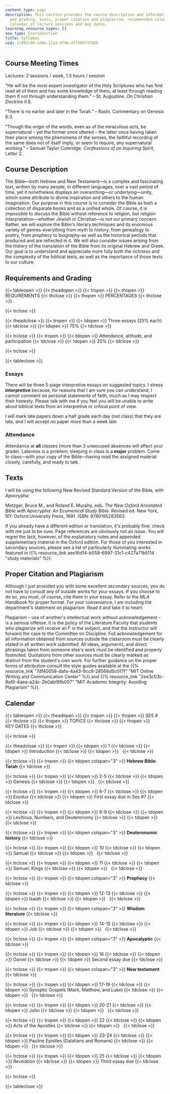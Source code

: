 ```yaml
---
content_type: page
description: This section provides the course description and information on requirements
  and grading, texts, proper citation and plagiarism, recommended citation, and a
  calendar of lecture sessions and key dates.
learning_resource_types: []
ocw_type: CourseSection
title: Syllabus
uid: 1c091c88-1d8a-11a3-d79e-dff38bf37d28
---
```


Course Meeting Times
--------------------

Lectures: 2 sessions / week, 1.5 hours / session

"He will be the most expert investigator of the Holy Scriptures who has first read all of them and has some knowledge of them, at least through reading them if not through understanding them." – St. Augustine. _On Christian Doctrine_ II.8.

"There is no earlier and later in the Torah." – Rashi. Commentary on Genesis 6:3.

"Though the origin of the words, even as of the miraculous acts, be supernatural – yet the former once uttered – the latter once having taken their place among the phenomena of the senses, the faithful recording of the same does not of itself imply, or seem to require, any supernatural working." – Samuel Taylor Coleridge. _Confessions of an Inquiring Spirit_, Letter 2.

Course Description
------------------

The Bible—both Hebrew and New Testament—is a complex and fascinating text, written by many people, in different languages, over a vast period of time, yet it nonetheless displays an overarching—or underlying—unity, which some attribute to divine inspiration and others to the human imagination. Our purpose in this course is to consider the Bible as both a collection of disparate books and as a unified whole. Of course, it is impossible to discuss the Bible without reference to religion, but religion interpretation—whether Jewish or Christian—is not our primary concern. Rather, we will explore the Bible's literary techniques and its enormous variety of genres-everything from myth to history, from genealogy to poetry, from prophecy to biography-as well as the historical periods that produced and are reflected in it. We will also consider issues arising from the history of the translation of the Bible from its original Hebrew and Greek. Our goal is to understand and appreciate more fully both the richness and the complexity of the biblical texts, as well as the importance of those texts to our culture.

Requirements and Grading
------------------------

{{< tableopen >}}
{{< theadopen >}}
{{< tropen >}}
{{< thopen >}}
REQUIREMENTS
{{< thclose >}}
{{< thopen >}}
PERCENTAGES
{{< thclose >}}

{{< trclose >}}

{{< theadclose >}}
{{< tropen >}}
{{< tdopen >}}
Three essays (25% each)
{{< tdclose >}}
{{< tdopen >}}
75%
{{< tdclose >}}

{{< trclose >}}
{{< tropen >}}
{{< tdopen >}}
Attendance, attitude, and participation
{{< tdclose >}}
{{< tdopen >}}
25%
{{< tdclose >}}

{{< trclose >}}

{{< tableclose >}}
  

### Essays

There will be three 5-page interpretive essays on suggested topics. I stress **interpretive** because, for reasons that I am sure you can understand, I cannot comment on personal statements of faith, much as I may respect their honesty. Please talk with me if you feel you will be unable to write about biblical texts from an interpretive or critical point of view.

I will mark late papers down a half grade each day (not class) that they are late, and I will accept no paper more than a week late.

### Attendance

Attendance at **all** classes (more than 3 unexcused absences will affect your grade). Lateness is a problem; sleeping in class is a **major** problem. Come to class—with your copy of the Bible—having read the assigned material closely, carefully, and ready to talk.

Texts
-----

I will be using the following New Revised Standard Version of the Bible, with Apocrypha:

Metzger, Bruce M., and Roland E. Murphy, eds. _The New Oxford Annotated Bible with Apocrypha: An Ecumenical Study Bible_. Revised ed. New York, NY: Oxford University Press, 1991. ISBN: 9780195283563.

If you already have a different edition or translation, it's probably fine; check with me just to be sure. Page references are obviously not an issue. You will regret the lack, however, of the explanatory notes and appended supplementary material in the Oxford edition. For those of you interested in secondary sources, please see a list of particularly illuminating works featured in {{% resource_link aee16d14-b058-6997-31c1-c427a71b5114 "study materials" %}}.

Proper Citation and Plagiarism
------------------------------

Although I just provided you with some excellent secondary sources, you do not have to consult any of outside works for your essays. If you choose to do so, you must, of course, cite them in your essay. Refer to the _MLA Handbook_ for proper format. For your convenience, I am including the department's statement on plagiarism. Read it and take it to heart:

Plagiarism - use of another's intellectual work without acknowledgement - is a serious offense. It is the policy of the Literature Faculty that students who plagiarize will receive an F in the subject, and that the instructor will forward the case to the Committee on Discipline. Full acknowledgement for all information obtained from sources outside the classroom must be clearly stated in all written work submitted. All ideas, arguments, and direct phrasings taken from someone else's work must be identified and properly footnoted. Quotations from other sources must be clearly marked as distinct from the student's own work. For further guidance on the proper forms of attribution consult the style guides available at the {{% resource_link "7df40058-dafa-4a43-9cc8-28566d5c017f" "MIT Online Writing and Communication Center" %}} and {{% resource_link "2ee3c03c-8af6-4aea-a2dc-2b0abf8fb007" "MIT Academic Integrity: Avoiding Plagiarism" %}}.

Calendar
--------

{{< tableopen >}}
{{< theadopen >}}
{{< tropen >}}
{{< thopen >}}
SES #
{{< thclose >}}
{{< thopen >}}
TOPICS
{{< thclose >}}
{{< thopen >}}
KEY DATES
{{< thclose >}}

{{< trclose >}}

{{< theadclose >}}
{{< tropen >}}
{{< tdopen >}}
1
{{< tdclose >}}
{{< tdopen >}}
Introduction
{{< tdclose >}}
{{< tdopen >}}
 
{{< tdclose >}}

{{< trclose >}}
{{< tropen >}}
{{< tdopen colspan="3" >}}
**Hebrew Bible: Torah**
{{< tdclose >}}

{{< trclose >}}
{{< tropen >}}
{{< tdopen >}}
2-5
{{< tdclose >}}
{{< tdopen >}}
Genesis
{{< tdclose >}}
{{< tdopen >}}
 
{{< tdclose >}}

{{< trclose >}}
{{< tropen >}}
{{< tdopen >}}
6-7
{{< tdclose >}}
{{< tdopen >}}
Exodus
{{< tdclose >}}
{{< tdopen >}}
First essay due in Ses #7
{{< tdclose >}}

{{< trclose >}}
{{< tropen >}}
{{< tdopen >}}
8-9
{{< tdclose >}}
{{< tdopen >}}
Leviticus, Numbers, and Deuteronomy
{{< tdclose >}}
{{< tdopen >}}
 
{{< tdclose >}}

{{< trclose >}}
{{< tropen >}}
{{< tdopen colspan="3" >}}
**Deuteronomic history**
{{< tdclose >}}

{{< trclose >}}
{{< tropen >}}
{{< tdopen >}}
10
{{< tdclose >}}
{{< tdopen >}}
Samuel
{{< tdclose >}}
{{< tdopen >}}
 
{{< tdclose >}}

{{< trclose >}}
{{< tropen >}}
{{< tdopen >}}
11
{{< tdclose >}}
{{< tdopen >}}
Samuel, Kings
{{< tdclose >}}
{{< tdopen >}}
 
{{< tdclose >}}

{{< trclose >}}
{{< tropen >}}
{{< tdopen colspan="3" >}}
**Prophecy**
{{< tdclose >}}

{{< trclose >}}
{{< tropen >}}
{{< tdopen >}}
12-13
{{< tdclose >}}
{{< tdopen >}}
Isaiah
{{< tdclose >}}
{{< tdopen >}}
 
{{< tdclose >}}

{{< trclose >}}
{{< tropen >}}
{{< tdopen colspan="3" >}}
**Wisdom literature**
{{< tdclose >}}

{{< trclose >}}
{{< tropen >}}
{{< tdopen >}}
14-15
{{< tdclose >}}
{{< tdopen >}}
Job
{{< tdclose >}}
{{< tdopen >}}
 
{{< tdclose >}}

{{< trclose >}}
{{< tropen >}}
{{< tdopen colspan="3" >}}
**Apocalyptic**
{{< tdclose >}}

{{< trclose >}}
{{< tropen >}}
{{< tdopen >}}
16
{{< tdclose >}}
{{< tdopen >}}
Daniel
{{< tdclose >}}
{{< tdopen >}}
Second essay due
{{< tdclose >}}

{{< trclose >}}
{{< tropen >}}
{{< tdopen colspan="3" >}}
**New testament**
{{< tdclose >}}

{{< trclose >}}
{{< tropen >}}
{{< tdopen >}}
17-19
{{< tdclose >}}
{{< tdopen >}}
Synoptic Gospels (Mark, Matthew, and Luke)
{{< tdclose >}}
{{< tdopen >}}
 
{{< tdclose >}}

{{< trclose >}}
{{< tropen >}}
{{< tdopen >}}
20-21
{{< tdclose >}}
{{< tdopen >}}
John
{{< tdclose >}}
{{< tdopen >}}
 
{{< tdclose >}}

{{< trclose >}}
{{< tropen >}}
{{< tdopen >}}
22
{{< tdclose >}}
{{< tdopen >}}
Acts of the Apostles
{{< tdclose >}}
{{< tdopen >}}
 
{{< tdclose >}}

{{< trclose >}}
{{< tropen >}}
{{< tdopen >}}
23-24
{{< tdclose >}}
{{< tdopen >}}
Pauline Epistles (Galatians and Romans)
{{< tdclose >}}
{{< tdopen >}}
 
{{< tdclose >}}

{{< trclose >}}
{{< tropen >}}
{{< tdopen >}}
25
{{< tdclose >}}
{{< tdopen >}}
Revelation
{{< tdclose >}}
{{< tdopen >}}
Third essay due
{{< tdclose >}}

{{< trclose >}}

{{< tableclose >}}
